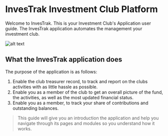 # InvesTrak Investment Club Platform

Welcome to InvesTrak. This is your Investment Club's Application user guide.
The InvesTrak application automates the management your investment club.

![alt text](../images/0.1_Welcome.PNG ":size=x300 home page")

## What the InvesTrak application does
 The purpose of the application is as follows:

  1. Enable the club treasurer record, to track and report on the clubs activities with as little hassle as possible.
  1. Enable you as a member of the club to get an overall picture of the fund, the activities, as well as the most updated financial status.
  1. Enable you as a member, to track your share of contributions and outstanding balances.

>This guide will give you an introduction the application and help you navigate through its pages and modules so you understand how it works.
